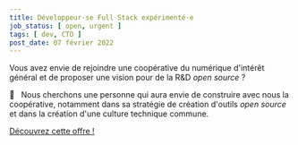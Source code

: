 ```yaml
---
title: Développeur·se Full Stack expérimenté·e
job_status: [ open, urgent ]
tags: [ dev, CTO ]
post_date: 07 février 2022
---
```


Vous avez envie de rejoindre une coopérative du numérique d'intérêt général et de proposer une vision pour de la R&D *open source* ?

🦄 &nbsp; Nous cherchons une personne qui aura envie de construire avec nous la coopérative, notamment dans sa stratégie de création d'outils *open source* et dans la création d'une culture technique commune.

<a href="https://multi.welcomekit.co/jobs/directrice-directeur-technique_paris" class="button is-primary is-rounded is-fullwidth">
  Découvrez cette offre !
</a>
